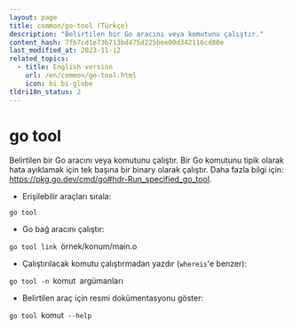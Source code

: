 ```yaml
---
layout: page
title: common/go-tool (Türkçe)
description: "Belirtilen bir Go aracını veya komutunu çalıştır."
content_hash: 7fb7cd1e73b713bd475d225bee00d342116cd80e
last_modified_at: 2023-11-12
related_topics:
  - title: English version
    url: /en/common/go-tool.html
    icon: bi bi-globe
tldri18n_status: 2
---
```

# go tool

Belirtilen bir Go aracını veya komutunu çalıştır.
Bir Go komutunu tipik olarak hata ayıklamak için tek başına bir binary olarak çalıştır.
Daha fazla bilgi için: <https://pkg.go.dev/cmd/go#hdr-Run_specified_go_tool>.

- Erişilebilir araçları sırala:

`go tool`

- Go bağ aracını çalıştır:

`go tool link `<span class="tldr-var badge badge-pill bg-dark-lm bg-white-dm text-white-lm text-dark-dm font-weight-bold">örnek/konum/main.o</span>

- Çalıştırılacak komutu çalıştırmadan yazdır (`whereis`'e benzer):

`go tool -n `<span class="tldr-var badge badge-pill bg-dark-lm bg-white-dm text-white-lm text-dark-dm font-weight-bold">komut</span>` `<span class="tldr-var badge badge-pill bg-dark-lm bg-white-dm text-white-lm text-dark-dm font-weight-bold">argümanları</span>

- Belirtilen araç için resmi dokümentasyonu göster:

`go tool `<span class="tldr-var badge badge-pill bg-dark-lm bg-white-dm text-white-lm text-dark-dm font-weight-bold">komut</span>` --help`
